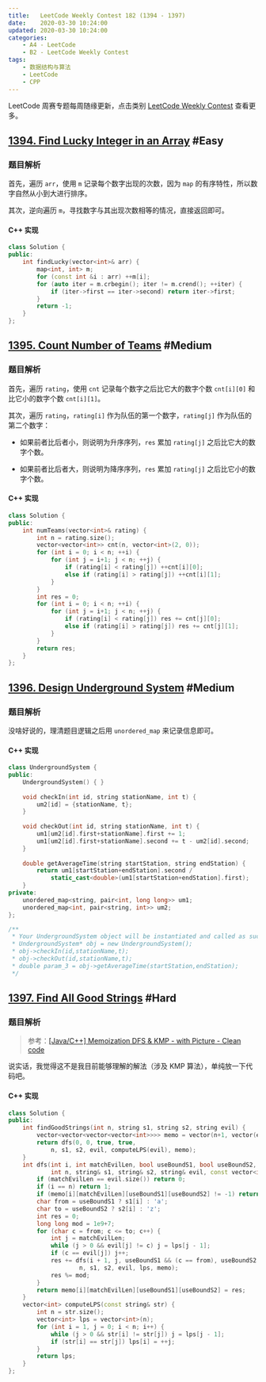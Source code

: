 ```yaml
---
title:   LeetCode Weekly Contest 182 (1394 - 1397)
date:    2020-03-30 10:24:00
updated: 2020-03-30 10:24:00
categories:
    - A4 - LeetCode
    - B2 - LeetCode Weekly Contest
tags:
    - 数据结构与算法
    - LeetCode
    - CPP
---
```


LeetCode 周赛专题每周随缘更新，点击类别 [LeetCode Weekly Contest](/categories/LeetCode-Weekly-Contest/) 查看更多。

<!-- more -->

## [1394. Find Lucky Integer in an Array](https://leetcode.com/contest/weekly-contest-182/problems/find-lucky-integer-in-an-array/) #Easy

### 题目解析

首先，遍历 `arr`，使用 `m` 记录每个数字出现的次数，因为 `map` 的有序特性，所以数字自然从小到大进行排序。

其次，逆向遍历 `m`，寻找数字与其出现次数相等的情况，直接返回即可。

#### C++ 实现

```cpp
class Solution {
public:
    int findLucky(vector<int>& arr) {
        map<int, int> m;
        for (const int &i : arr) ++m[i];
        for (auto iter = m.crbegin(); iter != m.crend(); ++iter) {
            if (iter->first == iter->second) return iter->first;
        }
        return -1;
    }
};
```

## [1395. Count Number of Teams](https://leetcode.com/contest/weekly-contest-182/problems/count-number-of-teams/) #Medium

### 题目解析

首先，遍历 `rating`，使用 `cnt` 记录每个数字之后比它大的数字个数 `cnt[i][0]` 和比它小的数字个数 `cnt[i][1]`。

其次，遍历 `rating`，`rating[i]` 作为队伍的第一个数字，`rating[j]` 作为队伍的第二个数字：

- 如果前者比后者小，则说明为升序序列，`res` 累加 `rating[j]` 之后比它大的数字个数。

- 如果前者比后者大，则说明为降序序列，`res` 累加 `rating[j]` 之后比它小的数字个数。

#### C++ 实现

```cpp
class Solution {
public:
    int numTeams(vector<int>& rating) {
        int n = rating.size();
        vector<vector<int>> cnt(n, vector<int>(2, 0));
        for (int i = 0; i < n; ++i) {
            for (int j = i+1; j < n; ++j) {
                if (rating[i] < rating[j]) ++cnt[i][0];
                else if (rating[i] > rating[j]) ++cnt[i][1];
            }
        }
        int res = 0;
        for (int i = 0; i < n; ++i) {
            for (int j = i+1; j < n; ++j) {
                if (rating[i] < rating[j]) res += cnt[j][0];
                else if (rating[i] > rating[j]) res += cnt[j][1];
            }
        }
        return res;
    }
};
```

## [1396. Design Underground System](https://leetcode.com/contest/weekly-contest-182/problems/design-underground-system/) #Medium

### 题目解析

没啥好说的，理清题目逻辑之后用 `unordered_map` 来记录信息即可。

#### C++ 实现

```cpp
class UndergroundSystem {
public:
    UndergroundSystem() { }
    
    void checkIn(int id, string stationName, int t) {
        um2[id] = {stationName, t};
    }
    
    void checkOut(int id, string stationName, int t) {
        um1[um2[id].first+stationName].first += 1;
        um1[um2[id].first+stationName].second += t - um2[id].second;
    }
    
    double getAverageTime(string startStation, string endStation) {
        return um1[startStation+endStation].second /
            static_cast<double>(um1[startStation+endStation].first);
    }
private:
    unordered_map<string, pair<int, long long>> um1;
    unordered_map<int, pair<string, int>> um2;
};

/**
 * Your UndergroundSystem object will be instantiated and called as such:
 * UndergroundSystem* obj = new UndergroundSystem();
 * obj->checkIn(id,stationName,t);
 * obj->checkOut(id,stationName,t);
 * double param_3 = obj->getAverageTime(startStation,endStation);
 */
```

## [1397. Find All Good Strings](https://leetcode.com/contest/weekly-contest-182/problems/find-all-good-strings/) #Hard

### 题目解析

> 参考：[[Java/C++] Memoization DFS & KMP - with Picture - Clean code](https://leetcode.com/problems/find-all-good-strings/discuss/555591/JavaC%2B%2B-Memoization-DFS-and-KMP-with-Picture-Clean-code)

说实话，我觉得这不是我目前能够理解的解法（涉及 KMP 算法），单纯放一下代码吧。

#### C++ 实现

```cpp
class Solution {
public:
    int findGoodStrings(int n, string s1, string s2, string evil) {
        vector<vector<vector<vector<int>>>> memo = vector(n+1, vector(evil.size()+1, vector(2, vector(2, -1)))); 
        return dfs(0, 0, true, true,
            n, s1, s2, evil, computeLPS(evil), memo);
    }
    int dfs(int i, int matchEvilLen, bool useBoundS1, bool useBoundS2,
            int n, string& s1, string& s2, string& evil, const vector<int>& lps, vector<vector<vector<vector<int>>>>& memo) {
        if (matchEvilLen == evil.size()) return 0;
        if (i == n) return 1;
        if (memo[i][matchEvilLen][useBoundS1][useBoundS2] != -1) return memo[i][matchEvilLen][useBoundS1][useBoundS2];
        char from = useBoundS1 ? s1[i] : 'a';
        char to = useBoundS2 ? s2[i] : 'z';
        int res = 0;
        long long mod = 1e9+7;
        for (char c = from; c <= to; c++) {
            int j = matchEvilLen;
            while (j > 0 && evil[j] != c) j = lps[j - 1];
            if (c == evil[j]) j++;
            res += dfs(i + 1, j, useBoundS1 && (c == from), useBoundS2 && (c == to),
                    n, s1, s2, evil, lps, memo);
            res %= mod;
        }
        return memo[i][matchEvilLen][useBoundS1][useBoundS2] = res;
    }
    vector<int> computeLPS(const string& str) {
        int n = str.size();
        vector<int> lps = vector<int>(n);
        for (int i = 1, j = 0; i < n; i++) {
            while (j > 0 && str[i] != str[j]) j = lps[j - 1];
            if (str[i] == str[j]) lps[i] = ++j;
        }
        return lps;
    }
};
```
